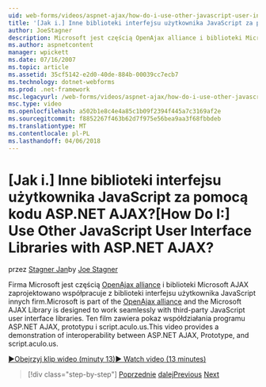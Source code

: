 ```yaml
---
uid: web-forms/videos/aspnet-ajax/how-do-i-use-other-javascript-user-interface-libraries-with-aspnet-ajax
title: '[Jak i.] Inne biblioteki interfejsu użytkownika JavaScript za pomocą kodu ASP.NET AJAX? | Microsoft Docs'
author: JoeStagner
description: Microsoft jest częścią OpenAjax alliance i biblioteki Microsoft AJAX zaprojektowano współpracuje z biblioteki interfejsu użytkownika JavaScript innych firm...
ms.author: aspnetcontent
manager: wpickett
ms.date: 07/16/2007
ms.topic: article
ms.assetid: 35cf5142-e2d0-40de-884b-00039cc7ecb7
ms.technology: dotnet-webforms
ms.prod: .net-framework
msc.legacyurl: /web-forms/videos/aspnet-ajax/how-do-i-use-other-javascript-user-interface-libraries-with-aspnet-ajax
msc.type: video
ms.openlocfilehash: a502b1e8c4e4a85c1b09f2394f445a7c3169af2e
ms.sourcegitcommit: f8852267f463b62d7f975e56bea9aa3f68fbbdeb
ms.translationtype: MT
ms.contentlocale: pl-PL
ms.lasthandoff: 04/06/2018
---
```

<a name="how-do-i-use-other-javascript-user-interface-libraries-with-aspnet-ajax"></a><span data-ttu-id="03bfe-104">[Jak i.] Inne biblioteki interfejsu użytkownika JavaScript za pomocą kodu ASP.NET AJAX?</span><span class="sxs-lookup"><span data-stu-id="03bfe-104">[How Do I:] Use Other JavaScript User Interface Libraries with ASP.NET AJAX?</span></span>
====================
<span data-ttu-id="03bfe-105">przez [Stagner Jan](https://github.com/JoeStagner)</span><span class="sxs-lookup"><span data-stu-id="03bfe-105">by [Joe Stagner](https://github.com/JoeStagner)</span></span>

<span data-ttu-id="03bfe-106">Firma Microsoft jest częścią [OpenAjax alliance](http://www.openajax.org/) i biblioteki Microsoft AJAX zaprojektowano współpracuje z biblioteki interfejsu użytkownika JavaScript innych firm.</span><span class="sxs-lookup"><span data-stu-id="03bfe-106">Microsoft is part of the [OpenAjax alliance](http://www.openajax.org/) and the Microsoft AJAX Library is designed to work seamlessly with third-party JavaScript user interface libraries.</span></span> <span data-ttu-id="03bfe-107">Ten film zawiera pokaz współdziałania programu ASP.NET AJAX, prototypu i script.aculo.us.</span><span class="sxs-lookup"><span data-stu-id="03bfe-107">This video provides a demonstration of interoperability between ASP.NET AJAX, Prototype, and script.aculo.us.</span></span>

[<span data-ttu-id="03bfe-108">&#9654;Obejrzyj klip wideo (minuty 13)</span><span class="sxs-lookup"><span data-stu-id="03bfe-108">&#9654; Watch video (13 minutes)</span></span>](https://channel9.msdn.com/Blogs/ASP-NET-Site-Videos/how-do-i-use-other-javascript-user-interface-libraries-with-aspnet-ajax)

> [!div class="step-by-step"]
> <span data-ttu-id="03bfe-109">[Poprzednie](how-do-i-choose-between-methods-of-ajax-page-updates.md)
> [dalej](how-do-i-use-the-aspnet-ajax-profile-services.md)</span><span class="sxs-lookup"><span data-stu-id="03bfe-109">[Previous](how-do-i-choose-between-methods-of-ajax-page-updates.md)
[Next](how-do-i-use-the-aspnet-ajax-profile-services.md)</span></span>
